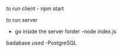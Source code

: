to run client - npm start

to run server 
 - go inside the server forder
 -node index.js

 badabase used -PostgreSQL